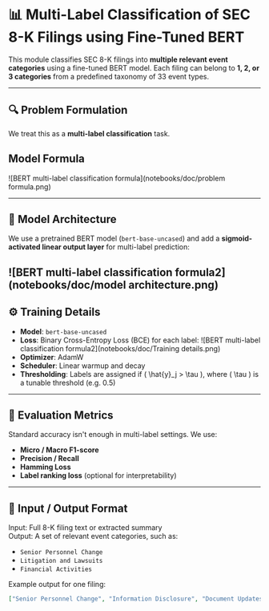 # 📊 Multi-Label Classification of SEC 8-K Filings using Fine-Tuned BERT

This module classifies SEC 8-K filings into **multiple relevant event categories** using a fine-tuned BERT model. Each filing can belong to **1, 2, or 3 categories** from a predefined taxonomy of 33 event types.

---

## 🔍 Problem Formulation

We treat this as a **multi-label classification** task.

## Model Formula

![BERT multi-label classification formula](notebooks/doc/problem formula.png)


---

## 🧠 Model Architecture

We use a pretrained BERT model (`bert-base-uncased`) and add a **sigmoid-activated linear output layer** for multi-label prediction:

![BERT multi-label classification formula2](notebooks/doc/model architecture.png)
---

## ⚙️ Training Details

- **Model**: `bert-base-uncased`
- **Loss**: Binary Cross-Entropy Loss (BCE) for each label:
![BERT multi-label classification formula2](notebooks/doc/Training details.png)
- **Optimizer**: AdamW
- **Scheduler**: Linear warmup and decay
- **Thresholding**: Labels are assigned if \( \hat{y}_j > \tau \), where \( \tau \) is a tunable threshold (e.g. 0.5)

---

## 🧪 Evaluation Metrics

Standard accuracy isn't enough in multi-label settings. We use:
- **Micro / Macro F1-score**
- **Precision / Recall**
- **Hamming Loss**
- **Label ranking loss** (optional for interpretability)

---

## 📁 Input / Output Format

Input: Full 8-K filing text or extracted summary  
Output: A set of relevant event categories, such as:
- `Senior Personnel Change`
- `Litigation and Lawsuits`
- `Financial Activities`

Example output for one filing:
```json
["Senior Personnel Change", "Information Disclosure", "Document Updates"]
